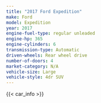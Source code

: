```yaml
---
title: "2017 Ford Expedition"
make: Ford
model: Expedition
year: 2017
engine-fuel-type: regular unleaded
engine-hp: 365
engine-cylinders: 6
transmission-type: Automatic
driven-wheels: Rear wheel drive
number-of-doors: 4
market-category: N/A
vehicle-size: Large
vehicle-style: 4dr SUV
---
```


{{< car_info >}}
